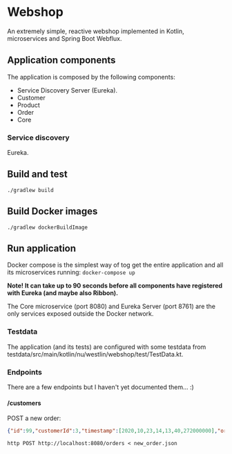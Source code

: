 # Webshop
An extremely simple, reactive webshop implemented in Kotlin, microservices and Spring Boot Webflux.

## Application components
The application is composed by the following components:
* Service Discovery Server (Eureka).
* Customer
* Product
* Order
* Core

### Service discovery
Eureka.

## Build and test
```./gradlew build```

## Build Docker images
```./gradlew dockerBuildImage```

## Run application
Docker compose is the simplest way of tog get the entire application and all its microservices running: 
```docker-compose up```

**Note! It can take up to 90 seconds before all components have registered with Eureka (and maybe also Ribbon).**

The Core microservice (port 8080) and Eureka Server (port 8761) are the only services exposed outside the Docker network.

### Testdata
The application (and its tests) are configured with some testdata from testdata/src/main/kotlin/nu/westlin/webshop/test/TestData.kt. 

### Endpoints
There are a few endpoints but I haven't yet documented them... :)
  
#### /customers
POST a new order:
```json
{"id":99,"customerId":3,"timestamp":[2020,10,23,14,13,40,272000000],"orderRows":[{"productId":3,"quantity":3},{"productId":4,"quantity":4}]}
```
```http POST http://localhost:8080/orders < new_order.json```
